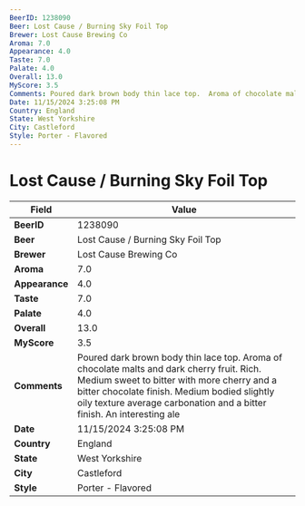 ```yaml
---
BeerID: 1238090
Beer: Lost Cause / Burning Sky Foil Top
Brewer: Lost Cause Brewing Co
Aroma: 7.0
Appearance: 4.0
Taste: 7.0
Palate: 4.0
Overall: 13.0
MyScore: 3.5
Comments: Poured dark brown body thin lace top.  Aroma of chocolate malts and dark cherry fruit.  Rich. Medium sweet to bitter with more cherry and a bitter chocolate finish.  Medium bodied slightly oily texture average carbonation and a bitter finish.  An interesting ale
Date: 11/15/2024 3:25:08 PM
Country: England
State: West Yorkshire
City: Castleford
Style: Porter - Flavored
---
```


# Lost Cause / Burning Sky Foil Top

| Field         | Value |
|---------------|-------|
| **BeerID** | 1238090 |
| **Beer** | Lost Cause / Burning Sky Foil Top |
| **Brewer** | Lost Cause Brewing Co |
| **Aroma** | 7.0 |
| **Appearance** | 4.0 |
| **Taste** | 7.0 |
| **Palate** | 4.0 |
| **Overall** | 13.0 |
| **MyScore** | 3.5 |
| **Comments** | Poured dark brown body thin lace top.  Aroma of chocolate malts and dark cherry fruit.  Rich. Medium sweet to bitter with more cherry and a bitter chocolate finish.  Medium bodied slightly oily texture average carbonation and a bitter finish.  An interesting ale |
| **Date** | 11/15/2024 3:25:08 PM |
| **Country** | England |
| **State** | West Yorkshire |
| **City** | Castleford |
| **Style** | Porter - Flavored |
